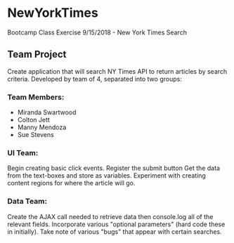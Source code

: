 # NewYorkTimes
Bootcamp Class Exercise 9/15/2018 - New York Times Search

## Team Project
Create application that will search NY Times API to return articles by search criteria.  Developed by team of 4, separated into two groups:

### Team Members:
* Miranda Swartwood
* Colton Jett
* Manny Mendoza
* Sue Stevens

### UI Team:
Begin creating basic click events. Register the submit button
Get the data from the text-boxes and store as variables.
Experiment with creating content regions for where the article will go.

### Data Team:
Create the AJAX call needed to retrieve data then console.log all of the relevant fields.
Incorporate various "optional parameters" (hard code these in initially).
Take note of various "bugs" that appear with certain searches.
